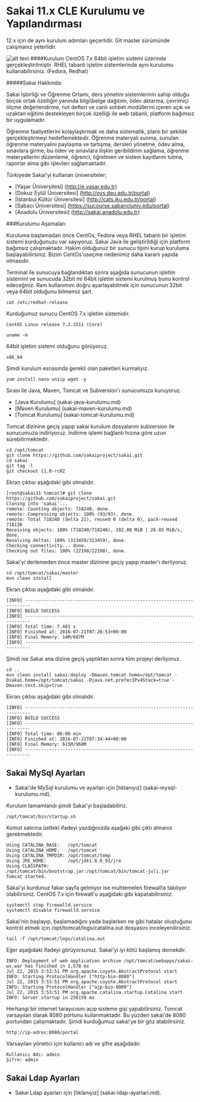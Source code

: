 # Sakai 11.x CLE Kurulumu ve Yapılandırması
12.x için de aynı kurulum adımları geçerlidir. Git master sürümünde çalışmanız yeterlidir.

![alt text](https://raw.githubusercontent.com/eemirtekin/sakai-tr/master/sakai11-ekran-goruntusu.png "Sakai 11.x Ekran görüntüsü")
####Kurulum CentOS 7.x 64bit işletim sistemi üzerinde gerçekleştirilmiştir. RHEL tabanlı işletim sistemlerinde aynı kurulumu kullanabilirsiniz. (Fedora, Redhat)

#####Sakai Hakkında:

Sakai İşbirliği ve Öğrenme Ortamı, ders yönetim sistemlerinin sahip olduğu birçok ortak özelliğin yanında bilgi\belge dağıtımı, ödev aktarma, çevrimiçi ölçme değerlendirme, not defteri ve canlı sohbet modüllerini içeren açık ve uzaktan eğitimi destekleyen birçok özelliği ile web tabanlı, platform bağımsız bir uygulamadır.

Öğrenme faaliyetlerini kolaylaştırmak ve daha sistematik, planlı bir şekilde gerçekleştirmeyi hedeflemektedir. Öğrenme materyali sunma, sunulan öğrenme materyalini paylaşma ve tartışma, dersleri yönetme, ödev alma, sınavlara girme, bu ödev ve sınavlara ilişkin geribildirim sağlama, öğrenme materyallerini düzenleme, öğrenci, öğretmen ve sistem kayıtlarını tutma, raporlar alma gibi işlevleri sağlamaktadır.

Türkiyede Sakai'yi kullanan üniversiteler;
* [Yaşar Üniversitesi] (http://e.yasar.edu.tr)
* [Dokuz Eylül Üniversitesi] (http://oys.deu.edu.tr/portal)
* [İstanbul Kültür Üniversitesi] (http://cats.iku.edu.tr/portal)
* [Sabacı Üniversitesi] (https://sucourse.sabanciuniv.edu/portal)
* [Anadolu Üniversitesi] (http://sakai.anadolu.edu.tr)

###Kurulumu Aşamaları

Kuruluma başlamadan önce CentOs, Fedora veya RHEL tabanlı bir işletim sistemi kurduğunuzu var sayıyoruz. Sakai Java ile geliştirildiği için platform bağımsız çalışmaktadır. Hakim olduğunuz bir sunucu tipini kurup kuruluma başlayabilirsiniz. Bizim CentOs'useçme nedenimiz daha kararlı yapıda olmasıdır.

Terminal ile sunucuya bağlandıktan sonra aşağıda sunucunun işletim sistemini ve sunucuda 32bit mi 64bit işletim sistemi kurulmuş bunu  kontrol edeceğiniz. Ram kullanımını doğru ayarlayabilmek için sunucunun 32bit veya 64bit olduğunu bilmemiz şart.

```
cat /etc/redhat-release
```
Kurduğumuz sunucu CentOS 7.x işletim sistemidir.
```
CentOS Linux release 7.2.1511 (Core)
```
```
uname -m
```
64bit işletim sistemi olduğunu görüyoruz.
```
x86_64
```
Şimdi kurulum esnasında gerekli olan paketleri kurmalıyız.
```
yum install nano unzip wget -y
```
Sırası ile Java, Maven, Tomcat ve Subversion'ı sunucumuza kuruyoruz.

* [Java Kurulumu] (sakai-java-kurulumu.md)
* [Maven Kurulumu] (sakai-maven-kurulumu.md)
* [Tomcat Kurulumu] (sakai-tomcat-kurulumu.md)

Tomcat dizinine geçiş yapıp sakai kurulum dosyalarını subversion ile sunucumuza indiriyoruz. İndirme işlemi bağlantı hızına göre uzun sürebilirmektedir.
```
cd /opt/tomcat
git clone https://github.com/sakaiproject/sakai.git
cd sakai
git tag -l
git checkout 11.0-rc02
```
Ekran çıktısı aşağıdaki gibi olmalıdır.

```
[root@sakai11 tomcat]# git clone https://github.com/sakaiproject/sakai.git
Cloning into 'sakai'...
remote: Counting objects: 718240, done.
remote: Compressing objects: 100% (93/93), done.
remote: Total 718240 (delta 21), reused 0 (delta 0), pack-reused 718138
Receiving objects: 100% (718240/718240), 282.08 MiB | 26.85 MiB/s, done.
Resolving deltas: 100% (313459/313459), done.
Checking connectivity... done.
Checking out files: 100% (22198/22198), done.
```
Sakai'yi derlemeden önce master dizinine geçiş yapıp master'ı derliyoruz.
```
cd /opt/tomcat/sakai/master
mvn clean install
```
Ekran çıktısı aşağıdaki gibi olmalıdır.
```
[INFO] ------------------------------------------------------------------------
[INFO] BUILD SUCCESS
[INFO] ------------------------------------------------------------------------
[INFO] Total time: 7.481 s
[INFO] Finished at: 2016-07-21T07:26:53+00:00
[INFO] Final Memory: 14M/607M
[INFO] ------------------------------------------------------------------------
```
Şimdi ise Sakai ana dizine geçiş yaptıktan sonra tüm projeyi derliyoruz.
```
cd ..
mvn clean install sakai:deploy -Dmaven.tomcat.home=/opt/tomcat -Dsakai.home=/opt/tomcat/sakai -Djava.net.preferIPv4Stack=true -Dmaven.test.skip=true
```
Ekran çıktısı aşağıdaki gibi olmalıdır.
```
[INFO] ------------------------------------------------------------------------
[INFO] BUILD SUCCESS
[INFO] ------------------------------------------------------------------------
[INFO] Total time: 06:00 min
[INFO] Finished at: 2016-07-21T07:34:44+00:00
[INFO] Final Memory: 615M/968M
[INFO] ------------------------------------------------------------------------
```

## Sakai MySql Ayarları
* Sakai'de MySql kurulumu ve ayarları için [tıklanıyız] (sakai-mysql-kurulumu.md).

Kurulum tamamlandı şimdi Sakai'yi başladabiliriz.
```
/opt/tomcat/bin/startup.sh
```
Komut satırına üstteki ifadeyi yazdığınızda aşağaki gibi çıktı almanız gerekmektedir.
```
Using CATALINA_BASE:   /opt/tomcat
Using CATALINA_HOME:   /opt/tomcat
Using CATALINA_TMPDIR: /opt/tomcat/temp
Using JRE_HOME:        /opt/jdk1.8.0_91/jre
Using CLASSPATH:       /opt/tomcat/bin/bootstrap.jar:/opt/tomcat/bin/tomcat-juli.jar
Tomcat started.
```
Sakai'yi kurdunuz fakar sayfa gelmiyor ise muhtemelen firewall!a takılıyor olabilirsiniz.
CentOS 7.x için firewall'u aşağıdaki gibi kapatabilirsiniz.
```
systemctl stop firewalld.service
systemctl disable firewalld.service
```
Sakai'nin başlayıp, başlamadığını yada başlarken ne gibi hatalar oluştuğunu kontrol etmek için /opt/tomcat/logs/catalina.out dosyasını inceleyenilirsiniz.
```
tail -f /opt/tomcat/logs/catalina.out
```
Eğer aşağıdaki ifadeyi görüyorsunuz. Sakai'yi iyi kötü başlamış demekdir.
```
INFO: Deployment of web application archive /opt/tomcat/webapps/sakai-ws.war has finished in 2,578 ms
Jul 22, 2015 3:53:51 PM org.apache.coyote.AbstractProtocol start
INFO: Starting ProtocolHandler ["http-bio-8080"]
Jul 22, 2015 3:53:51 PM org.apache.coyote.AbstractProtocol start
INFO: Starting ProtocolHandler ["ajp-bio-8009"]
Jul 22, 2015 3:53:51 PM org.apache.catalina.startup.Catalina start
INFO: Server startup in 256159 ms
```
Herhangi bir internet tarayıcısını açıp sisteme gişi yapabilirsiniz. Tomcat varsayılan olarak 8080 portunu kullanmaktadır. Bu yüzden sakai'de 8080 portundan çalışmaktadır. Şimdi kurduğumuz sakai'ye bir göz atabilirsiniz.
```
http://ip-adres:8080/portal
```
Varsayılan yönetici için kullanıcı adı ve şifre aşağıdadır.
```
Kullanıcı Adı: admin
Şifre: admin
```

## Sakai Ldap Ayarları
* Sakai Ldap ayarları için [tıklanıyız] (sakai-ldap-ayarlari.md).
